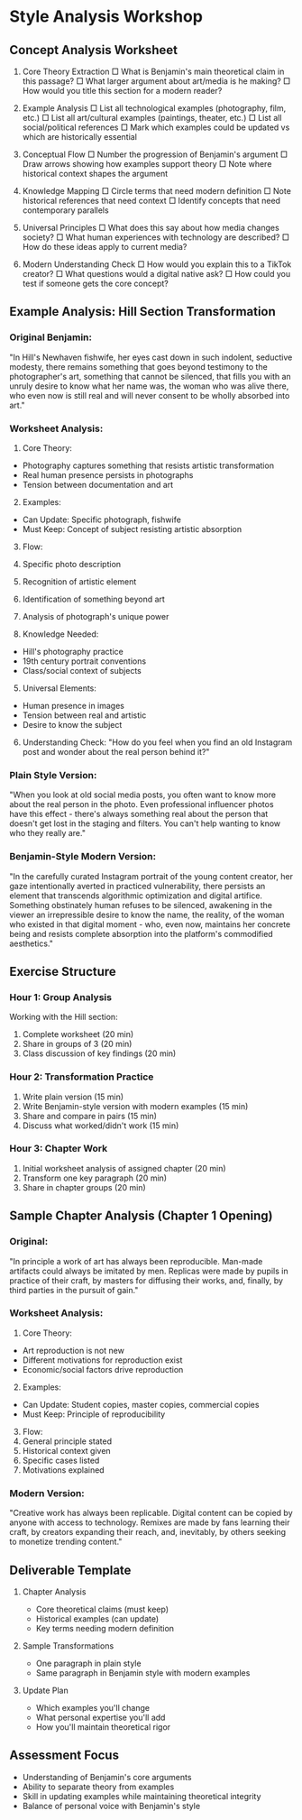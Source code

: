 # Style Analysis Workshop

## Concept Analysis Worksheet

1. Core Theory Extraction
   □ What is Benjamin's main theoretical claim in this passage?
   □ What larger argument about art/media is he making?
   □ How would you title this section for a modern reader?

2. Example Analysis
   □ List all technological examples (photography, film, etc.)
   □ List all art/cultural examples (paintings, theater, etc.)
   □ List all social/political references
   □ Mark which examples could be updated vs which are historically essential

3. Conceptual Flow
   □ Number the progression of Benjamin's argument
   □ Draw arrows showing how examples support theory
   □ Note where historical context shapes the argument

4. Knowledge Mapping
   □ Circle terms that need modern definition
   □ Note historical references that need context
   □ Identify concepts that need contemporary parallels

5. Universal Principles
   □ What does this say about how media changes society?
   □ What human experiences with technology are described?
   □ How do these ideas apply to current media?

6. Modern Understanding Check
   □ How would you explain this to a TikTok creator?
   □ What questions would a digital native ask?
   □ How could you test if someone gets the core concept?



## Example Analysis: Hill Section Transformation

### Original Benjamin:

"In Hill's Newhaven fishwife, her eyes cast down in such indolent, seductive modesty, there remains something that goes beyond testimony to the photographer's art, something that cannot be silenced, that fills you with an unruly desire to know what her name was, the woman who was alive there, who even now is still real and will never consent to be wholly absorbed into art."

### Worksheet Analysis:

1. Core Theory:

- Photography captures something that resists artistic transformation
- Real human presence persists in photographs
- Tension between documentation and art

2. Examples:

- Can Update: Specific photograph, fishwife
- Must Keep: Concept of subject resisting artistic absorption

3. Flow:
4. Specific photo description
5. Recognition of artistic element
6. Identification of something beyond art
7. Analysis of photograph's unique power

8. Knowledge Needed:

- Hill's photography practice
- 19th century portrait conventions
- Class/social context of subjects

5. Universal Elements:

- Human presence in images
- Tension between real and artistic
- Desire to know the subject

6. Understanding Check:
   "How do you feel when you find an old Instagram post and wonder about the real person behind it?"

### Plain Style Version:

"When you look at old social media posts, you often want to know more about the real person in the photo. Even professional influencer photos have this effect - there's always something real about the person that doesn't get lost in the staging and filters. You can't help wanting to know who they really are."

### Benjamin-Style Modern Version:

"In the carefully curated Instagram portrait of the young content creator, her gaze intentionally averted in practiced vulnerability, there persists an element that transcends algorithmic optimization and digital artifice. Something obstinately human refuses to be silenced, awakening in the viewer an irrepressible desire to know the name, the reality, of the woman who existed in that digital moment - who, even now, maintains her concrete being and resists complete absorption into the platform's commodified aesthetics."

## Exercise Structure

### Hour 1: Group Analysis

Working with the Hill section:

1. Complete worksheet (20 min)
2. Share in groups of 3 (20 min)
3. Class discussion of key findings (20 min)

### Hour 2: Transformation Practice

1. Write plain version (15 min)
2. Write Benjamin-style version with modern examples (15 min)
3. Share and compare in pairs (15 min)
4. Discuss what worked/didn't work (15 min)

### Hour 3: Chapter Work

1. Initial worksheet analysis of assigned chapter (20 min)
2. Transform one key paragraph (20 min)
3. Share in chapter groups (20 min)

## Sample Chapter Analysis (Chapter 1 Opening)

### Original:

"In principle a work of art has always been reproducible. Man-made artifacts could always be imitated by men. Replicas were made by pupils in practice of their craft, by masters for diffusing their works, and, finally, by third parties in the pursuit of gain."

### Worksheet Analysis:

1. Core Theory:

- Art reproduction is not new
- Different motivations for reproduction exist
- Economic/social factors drive reproduction

2. Examples:

- Can Update: Student copies, master copies, commercial copies
- Must Keep: Principle of reproducibility

3. Flow:
4. General principle stated
5. Historical context given
6. Specific cases listed
7. Motivations explained

### Modern Version:

"Creative work has always been replicable. Digital content can be copied by anyone with access to technology. Remixes are made by fans learning their craft, by creators expanding their reach, and, inevitably, by others seeking to monetize trending content."



## Deliverable Template

1. Chapter Analysis
   - Core theoretical claims (must keep)
   - Historical examples (can update)
   - Key terms needing modern definition

2. Sample Transformations
   - One paragraph in plain style
   - Same paragraph in Benjamin style with modern examples

3. Update Plan
   - Which examples you'll change
   - What personal expertise you'll add
   - How you'll maintain theoretical rigor



## Assessment Focus

- Understanding of Benjamin's core arguments
- Ability to separate theory from examples
- Skill in updating examples while maintaining theoretical integrity
- Balance of personal voice with Benjamin's style